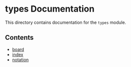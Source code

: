 # types Documentation

This directory contains documentation for the `types` module.

## Contents

- [board](board.md)
- [index](index.md)
- [notation](notation.md)
